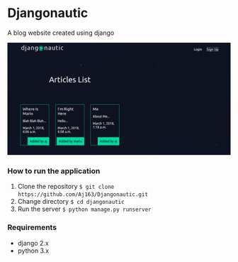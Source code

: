 # Djangonautic
A blog website created using django

![](./screenshot.png)

### How to run the application
1. Clone the repository
```$ git clone https://github.com/Aj163/Djangonautic.git```
2. Change directory
```$ cd djangonautic```
3. Run the server
```$ python manage.py runserver``` 

### Requirements
- django 2.x
- python 3.x
